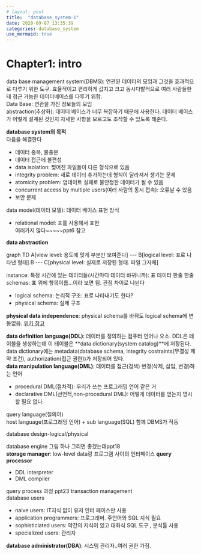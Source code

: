```yaml
---
# layout: post
title:  "database_system-1"
date: 2020-09-07 13:35:39
categories: database_system
use_mermaid: true
---
```

# Chapter1: intro

data base management system(DBMS): 연관된 데이터의 모임과 그것을 효과적으로 다루기 위한 도구. 효율적이고 편리하게 값지고 크고 동시다발적으로 여러 사람들한테 접근 가능한 데이터베이스를 다루기 위함.   
Data Base: 연관을 가진 정보들의 모임   
abstraction(추상화): 데이터 베이스가 너무 복잡하기 때문에 사용한다. 데이터 베이스가 어떻게 설계된 것인지 자세한 사항을 모르고도 조작할 수 있도록 해준다.   

**database system의 목적**   
다음을 해결한다
- 데이터 중복, 불충분
- 데이터 접근에 불편성
- data isolation: 찢어진 파일들이 다른 형식으로 있음
- integrity problem: 새로 데이터 추가하는데 형식이 달라져서 생기는 문제
- atomicity problem: 업데이트 실패로 불안정한 데이터가 될 수 있음
- concurrent access by multiple users(여러 사람의 동시 접속): 오류날 수 있음   
- 보안 문제


data model(데이터 모델): 데이터 베이스 표현 방식   
- relational model: 표를 사용해서 표현   
여러가지 많다~~~~~ppt6 참고   

**data abstraction**   
<div class="mermaid">
    graph TD
        A[view level: 용도에 맞게 부분만 보여준다] --- B[logical level: 표로 나타낸 형태]
        B --- C[physical level: 실제로 저장된 형태. 파일 그자체]
</div>

instance: 특정 시간에 있는 데이터들(시간마다 데이터 바뀌니까): 표 데이터 한줄 한줄
schemas: 표 위에 항목이름...이라 보면 됨. 관점 차이로 나뉜다
- logical schema: 논리적 구조: 표로 나타내기도 한다?
- physical schema: 실제 구조

**physical data independence**: physical schema를 바꿔도 logical schema에 변동없음. [위키 참고][data_independence]      

**data definition language(DDL)**: 데이터를 정의하는 컴퓨터 언어나 요소. DDL은 테이블을 생성하는데 이 테이블은 **data dictionary(system catalog)**에 저장된다.   
data dictionary에는 metadata(database schema, integrity costraints(무결성 제약 조건), authorization(접근 권한))가 저장되어 있다.   
**data manipulation language(DML)**: 데이터를 접근(검색) 변경(삭제, 삽입, 변경)하는 언어   
- procedural DML(절차적): 우리가 쓰는 프로그래밍 언어 같은 거
- declarative DML(선언적,non-procedural DML): 어떻게 데이터를 얻는지 명시할 필요 없다.    

query language(질의어)   
host language(프로그래밍 언어) + sub language(SQL) 함께 DBMS가 작동   

database design-logical/physical   

database engine 그림 하나 그리면 좋겠는데ppt18   
**storage manager**: low-level data랑 프로그램 사이의 인터페이스
**query processor**
- DDL interpreter
- DML compiler   

query process 과정 ppt23
transaction management     
database users
- naive users: IT지식 없이 유저 인터 페이스만 사용
- application programmers: 프로그래머. 주언어와 SQL 지식 필요
- sophisticiated users: 약간의 지식이 있고 대화식 SQL 도구 , 분석툴 사용
- specialized users: 관리자

**database administrator(DBA)**: 시스템 관리자..여러 권한 가짐.

[data_independence]:https://en.wikipedia.org/wiki/Data_independence